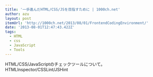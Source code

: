 ```yaml
---
title: '一歩進んだHTML/CSS/JSを目指すために | 1000ch.net'
author: azu
layout: post
itemUrl: 'http://1000ch.net/2013/08/01/FrontendCodingEnvironment/'
date: '2013-08-01T12:47:43.422Z'
tags:
  - HTML
  - css
  - JavaScript
  - Tools
---
```

HTML/CSS/JavaScriptのチェックツールについて。
HTMLInspector/CSSLint/JSHint
